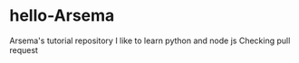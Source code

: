 # hello-Arsema
Arsema's tutorial repository
I like to learn python and node js
Checking pull request
